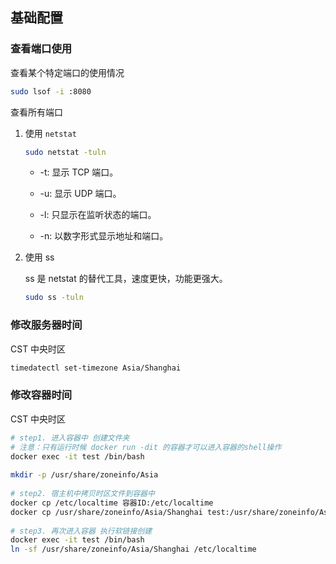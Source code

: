 ## 基础配置

### 查看端口使用

查看某个特定端口的使用情况

```bash
sudo lsof -i :8080
```

查看所有端口

1. 使用 `netstat`

   ```bash
   sudo netstat -tuln
   ```

   - -t: 显示 TCP 端口。

   - -u: 显示 UDP 端口。

   - -l: 只显示在监听状态的端口。

   - -n: 以数字形式显示地址和端口。

2. 使用 ss

   ss 是 netstat 的替代工具，速度更快，功能更强大。

   ```bash
   sudo ss -tuln
   ```

   

### 修改服务器时间

CST 中央时区

```bash
timedatectl set-timezone Asia/Shanghai
```



### 修改容器时间

CST 中央时区

```bash
# step1. 进入容器中 创建文件夹
# 注意：只有运行时候 docker run -dit 的容器才可以进入容器的shell操作
docker exec -it test /bin/bash
 
mkdir -p /usr/share/zoneinfo/Asia
 
# step2. 宿主机中拷贝时区文件到容器中
docker cp /etc/localtime 容器ID:/etc/localtime
docker cp /usr/share/zoneinfo/Asia/Shanghai test:/usr/share/zoneinfo/Asia/Shanghai
 
# step3. 再次进入容器 执行软链接创建
docker exec -it test /bin/bash
ln -sf /usr/share/zoneinfo/Asia/Shanghai /etc/localtime
```

